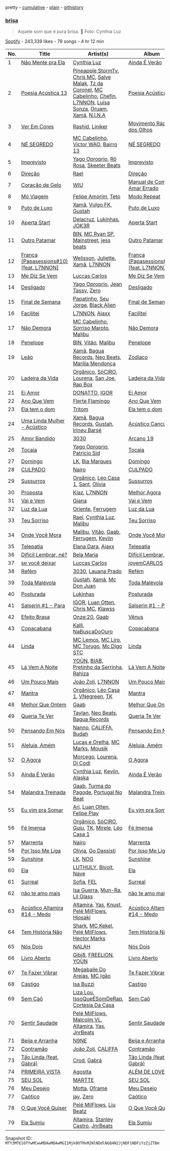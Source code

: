 pretty - [cumulative](/playlists/cumulative/37i9dQZF1DX2vsux22VuNL.md) - [plain](/playlists/plain/37i9dQZF1DX2vsux22VuNL) - [githistory](https://github.githistory.xyz/mackorone/spotify-playlist-archive/blob/main/playlists/plain/37i9dQZF1DX2vsux22VuNL)

### [brisa](https://open.spotify.com/playlist/37i9dQZF1DX2vsux22VuNL)

> Aquele som que é pura brisa\. 🍃 Foto: Cynthia Luz

[Spotify](https://open.spotify.com/user/spotify) - 243,339 likes - 79 songs - 4 hr 12 min

| No. | Title | Artist(s) | Album | Length |
|---|---|---|---|---|
| 1 | [Não Mente pra Ela](https://open.spotify.com/track/0HQV32PeVc2tSDb5tEa5Pe) | [Cynthia Luz](https://open.spotify.com/artist/0QHGCPmM4UgeNvrNPntSlu) | [Ainda É Verão](https://open.spotify.com/album/6dqhvYU1aPHIXf0lHCOnVC) | 2:55 |
| 2 | [Poesia Acústica 13](https://open.spotify.com/track/7qoIhutxU269Zqo9PG5IOj) | [Pineapple StormTv](https://open.spotify.com/artist/09U6hmCerKcIJrixubiBjm), [Chris MC](https://open.spotify.com/artist/0obu7Om4zu9ahul5DI4JtY), [Salve Malak](https://open.spotify.com/artist/7zxFc10N9BP2lg73b8cwZ0), [Tz da Coronel](https://open.spotify.com/artist/3lIU3RoZiHen1QXAQ3KQ9e), [MC Cabelinho](https://open.spotify.com/artist/1WQBwwssN6r8DSjUlkyUGW), [Chefin](https://open.spotify.com/artist/68PYmgkbRP1qZnEWOry7sB), [L7NNON](https://open.spotify.com/artist/0JjPiLQNgAFaEkwoy56B1C), [Luísa Sonza](https://open.spotify.com/artist/4PzYKhC14sTJNEr0dzoo0d), [Oruam](https://open.spotify.com/artist/4yGgbQJMq9orWypwqtdzYT), [Xamã](https://open.spotify.com/artist/5YwzDz4RJfTiMHS4tdR5Lf), [N.I.N.A](https://open.spotify.com/artist/32NfHH4nSmu97Z4RQjPyET) | [Poesia Acústica 13](https://open.spotify.com/album/1tJQLPkG5qc9BXqklDInry) | 10:28 |
| 3 | [Ver Em Cores](https://open.spotify.com/track/2U0m94Ibhvj7UYhBfIwViP) | [Rashid](https://open.spotify.com/artist/5WgRuO0mhM36NFoapzpWBH), [Liniker](https://open.spotify.com/artist/2O6q06oNcmOIPg1qidSU3C) | [Movimento Rápido dos Olhos](https://open.spotify.com/album/2hSAKgdarFeqTLBITFiyog) | 4:03 |
| 4 | [NÉ SEGREDO](https://open.spotify.com/track/4pjznsLeoyimnxGlVpmyJI) | [MC Cabelinho](https://open.spotify.com/artist/1WQBwwssN6r8DSjUlkyUGW), [Victor WAO](https://open.spotify.com/artist/1ew4rMO5r0Oon1R9xZxo8Q), [Bairro 13](https://open.spotify.com/artist/2ippo8G3HMB1qEEJvkj8PT) | [NÉ SEGREDO](https://open.spotify.com/album/0RrjNaFfi2X1qVLPSLXTwT) | 2:35 |
| 5 | [Imprevisto](https://open.spotify.com/track/0oZrvoCYEbKGCsU7cQqNnw) | [Yago Oproprio](https://open.spotify.com/artist/7HoPy2YmahCCaYaFSFq497), [Rô Rosa](https://open.spotify.com/artist/5Et1UarIEfiHvErAJSer9B), [Skeeter Beats](https://open.spotify.com/artist/42xf1iqSOZluDWJ8RW2B9H) | [Imprevisto](https://open.spotify.com/album/4KbiGCm9vDI0dLXwGGXktY) | 2:19 |
| 6 | [Direção](https://open.spotify.com/track/45NQoSZq9wCX26LCXcG5Bf) | [Rael](https://open.spotify.com/artist/0GWNKI3VPEcJsOIEhUjmxd) | [Direção](https://open.spotify.com/album/0dbn2sheleIRVpaThz9Vdy) | 2:21 |
| 7 | [Coração de Gelo](https://open.spotify.com/track/7nFvKgVumc9FcU97zGjjei) | [WIU](https://open.spotify.com/artist/3MrDVzg7ZXaYMyQmbDInr7) | [Manual de Como Amar Errado](https://open.spotify.com/album/7wUbINCiBbmMPH50g1bg3I) | 2:48 |
| 8 | [Mó Viagem](https://open.spotify.com/track/3DNhR7P04alm9S4JA6Llvg) | [Felipe Amorim](https://open.spotify.com/artist/3CIIaeZuFYrAD6PRVyuO4U), [Teto](https://open.spotify.com/artist/68YeXpLt3jB7JHQS5ZjMGo) | [Modo Repeat](https://open.spotify.com/album/0nnTIilwUj6zqezx6dRzQ1) | 3:17 |
| 9 | [Puto de Luxo](https://open.spotify.com/track/07ju745iEQFzrMsX7UUzVc) | [Xamã](https://open.spotify.com/artist/5YwzDz4RJfTiMHS4tdR5Lf), [Vulgo FK](https://open.spotify.com/artist/27azwwkxutWL1BWMkgNIh0), [Gustah](https://open.spotify.com/artist/0nzfP49X2nrzmmkwZf180L) | [Puto de Luxo](https://open.spotify.com/album/6znvdqy8BOk5pPExvi18f5) | 2:24 |
| 10 | [Aperta Start](https://open.spotify.com/track/6ByLwg9h4FEHbk1TdDAIdM) | [Delacruz](https://open.spotify.com/artist/1MzXJ8AaHdidMAnjgcahS4), [Lukinhas](https://open.spotify.com/artist/0vsOB7tW4ItHtdZBzKQZxp), [JOK3R](https://open.spotify.com/artist/2YvHMMn0rYDvE3rs6dqzhq) | [Aperta Start](https://open.spotify.com/album/70KB2kysyDwhfToulSQ5gs) | 2:57 |
| 11 | [Outro Patamar](https://open.spotify.com/track/76klxh7fnauuROKC2kDuHG) | [BIN](https://open.spotify.com/artist/1WXbiUMl1AT9Inb619xPUg), [MC Ryan SP](https://open.spotify.com/artist/75i9GaW2MJUgt4BkdUnuUY), [Mainstreet](https://open.spotify.com/artist/25XJqeReVV38w0tR04GGBd), [jess beats](https://open.spotify.com/artist/7uskxjQtkzfiqHCNIIv3gD) | [Outro Patamar](https://open.spotify.com/album/2gt5vOzXJxJIa6MCXss0Wj) | 3:44 |
| 12 | [França \(Papasessions\#10\) \[feat\. L7NNON\]](https://open.spotify.com/track/3CVXpU3Vh3wIcyeNvR3xVq) | [Welisson](https://open.spotify.com/artist/0a7FE3vf12P5MRkp6eYwBQ), [Juliette](https://open.spotify.com/artist/5coW9ioCpvEYGx4v1nvWec), [Xamã](https://open.spotify.com/artist/5YwzDz4RJfTiMHS4tdR5Lf), [L7NNON](https://open.spotify.com/artist/0JjPiLQNgAFaEkwoy56B1C) | [França \(Papasessions\#10\) \[feat\. L7NNON\]](https://open.spotify.com/album/4KoMHdExjgAnPiEk9bthn0) | 4:54 |
| 13 | [Me Diz Se Vem](https://open.spotify.com/track/34nTmKkxQhgqqxoqJAMz9l) | [Luccas Carlos](https://open.spotify.com/artist/5WFFFHVqeVk5tLuYh2KjQy) | [Me Diz Se Vem](https://open.spotify.com/album/2bpBWh3uOTFcjEb5EcPINx) | 2:57 |
| 14 | [Desligado](https://open.spotify.com/track/2919vhmu3wuoNnUgcZBL6w) | [Yago Oproprio](https://open.spotify.com/artist/7HoPy2YmahCCaYaFSFq497), [Jean Tassy](https://open.spotify.com/artist/6XQrv3AiNUS61JFK1VITTU), [Zero](https://open.spotify.com/artist/1t58HpJzdyzWvRl2mo0ZIR) | [Desligado](https://open.spotify.com/album/0ZMqBtsnyJiSPmFVRC2pSC) | 2:02 |
| 15 | [Final de Semana](https://open.spotify.com/track/41sjmSYBlafAQrfcxt5387) | [Papatinho](https://open.spotify.com/artist/0iZz25uH5PLaShpqq84uYv), [Seu Jorge](https://open.spotify.com/artist/0i1s9WcIu0PrUvHzALgofo), [Black Alien](https://open.spotify.com/artist/6aCbXH85qN6xo54C7atSMx) | [Final de Semana](https://open.spotify.com/album/7oGa4f5RYS54efYTLmrCHu) | 3:21 |
| 16 | [Facilitei](https://open.spotify.com/track/6pIsaJ0bFpoajxz45FvopF) | [L7NNON](https://open.spotify.com/artist/0JjPiLQNgAFaEkwoy56B1C), [Ajaxx](https://open.spotify.com/artist/0y7B2G0jNMGWyQJsOoRMUt) | [Facilitei](https://open.spotify.com/album/0b7ZE4V0Mxam2npJu2nYJC) | 3:32 |
| 17 | [Não Demora](https://open.spotify.com/track/6XMpS8HjngLCLBApgSWiwS) | [MC Cabelinho](https://open.spotify.com/artist/1WQBwwssN6r8DSjUlkyUGW), [Sorriso Maroto](https://open.spotify.com/artist/1fUSLFr4WUBx7joEcGwpvG), [Malibu](https://open.spotify.com/artist/0PMk31f9Log4ixwUUY40p6) | [Não Demora](https://open.spotify.com/album/6X5oNfMpYC3JEcFprGt0yH) | 3:02 |
| 18 | [Penelope](https://open.spotify.com/track/66qOxO7krWQpQWZPi1IzQo) | [BIN](https://open.spotify.com/artist/1WXbiUMl1AT9Inb619xPUg), [Vitão](https://open.spotify.com/artist/06lnOkY99sXVW44Y0M4BDP), [Malibu](https://open.spotify.com/artist/0PMk31f9Log4ixwUUY40p6) | [Penelope](https://open.spotify.com/album/71htdEQmQqPoSQwdTR0auD) | 2:51 |
| 19 | [Leão](https://open.spotify.com/track/2J1ypgIAzXp75ekOrTtYkC) | [Xamã](https://open.spotify.com/artist/5YwzDz4RJfTiMHS4tdR5Lf), [Bagua Records](https://open.spotify.com/artist/2450WxbFxHjnttFAv31zGk), [Neo Beats](https://open.spotify.com/artist/6PERJZF7wohA034PAxDK0b), [Marília Mendonça](https://open.spotify.com/artist/1yR65psqiazQpeM79CcGh8) | [Zodíaco](https://open.spotify.com/album/0drpSoLid5OVerEWbDyrMR) | 3:15 |
| 20 | [Ladeira da Vida](https://open.spotify.com/track/6xKnsvZ0O06BvQcT2Prt2A) | [Orgânico](https://open.spotify.com/artist/5UOOgRWguRmVZo1voJuQpf), [SóCIRO](https://open.spotify.com/artist/3rS2eMg4fwgs0ViHxkxuUz), [Lourena](https://open.spotify.com/artist/3jLj1sAQaEpLpktyJmyGIh), [San Joe](https://open.spotify.com/artist/4CtW1JCmaMN6PhgBBQHxpX), [Rap Box](https://open.spotify.com/artist/5FEcNzwbLj2pvhgZFojYAp) | [Ladeira da Vida](https://open.spotify.com/album/2gjNuzeCoJy6YMU3udbhHw) | 4:51 |
| 21 | [Ei Amor](https://open.spotify.com/track/4rYXjKPAqlSR1pieRKXeQ9) | [DONATTO](https://open.spotify.com/artist/60Weneae5YHv3X6F3pyZkQ), [IGOR](https://open.spotify.com/artist/4zCVTLvRnKYmkVyCxfV2ny) | [Ei Amor](https://open.spotify.com/album/5gGGqa1ErhhqgU5s6wkEkQ) | 2:21 |
| 22 | [Ano Que Vem](https://open.spotify.com/track/34QGsXNY4HNxta9zx6RuPs) | [Flerte Flamingo](https://open.spotify.com/artist/7zdaWFrCzl1h0jmDGt9Qih) | [Ano Que Vem](https://open.spotify.com/album/0BTvwv5VtjV2a42EJm8SIl) | 2:59 |
| 23 | [Ela tem o dom](https://open.spotify.com/track/1IxCZvkbIpCH7dUQyMQk7D) | [Tritom](https://open.spotify.com/artist/7A5lTNequ9HtuW8TQH1KMg) | [Ela tem o dom](https://open.spotify.com/album/1DBboPgk2gX2Iz2Sc76VT7) | 2:22 |
| 24 | [Uma Linda Mulher \- Acústico](https://open.spotify.com/track/3tiNQKkPzqjLchoM3w0OxI) | [Xamã](https://open.spotify.com/artist/5YwzDz4RJfTiMHS4tdR5Lf), [Bagua Records](https://open.spotify.com/artist/2450WxbFxHjnttFAv31zGk), [Gustah](https://open.spotify.com/artist/0nzfP49X2nrzmmkwZf180L), [Irineu Barsé](https://open.spotify.com/artist/0Q21K4tXniCV81hKaCkmaf) | [Acústico Cancún](https://open.spotify.com/album/3l7i7Bku7mWVjTv0xyAmso) | 3:32 |
| 25 | [Amor Bandido](https://open.spotify.com/track/1bVchYHleptMkk0pTDsMGa) | [3030](https://open.spotify.com/artist/3OHpci0ruhvaMv9F795LR5) | [Arcano 19](https://open.spotify.com/album/3u9RfLqgwUuVZ2p1t4xBAP) | 4:04 |
| 26 | [Tocaia](https://open.spotify.com/track/6wb640UDLelevIzL7qjtz2) | [Yago Oproprio](https://open.spotify.com/artist/7HoPy2YmahCCaYaFSFq497), [Patricio Sid](https://open.spotify.com/artist/2A6L9Ua0JdmmELX1hz2HVu) | [Tocaia](https://open.spotify.com/album/1H86cfv3CQSqeqrg3QmjBq) | 3:18 |
| 27 | [Domingo](https://open.spotify.com/track/5ggmytpfhR9fzn7eKWH2MK) | [LK](https://open.spotify.com/artist/3aQGNYV0K85maNzlVa1hTs), [Bia Marques](https://open.spotify.com/artist/0fUdNywWe3Nfb8eClIue8R) | [Domingo](https://open.spotify.com/album/6MByXphwkArV9VJG0rWmli) | 2:38 |
| 28 | [CULPADO](https://open.spotify.com/track/0rj4xjLTzUui03rlljrYfN) | [Nairo](https://open.spotify.com/artist/1D8czLMHw5DiZCQGd6xHXa) | [CULPADO](https://open.spotify.com/album/1iHh6gAh0swarbFrU3gvie) | 3:02 |
| 29 | [Sussurros](https://open.spotify.com/track/3h5WrbxaFRRRtLKvmlfvau) | [Orgânico](https://open.spotify.com/artist/5UOOgRWguRmVZo1voJuQpf), [Léo Casa 1](https://open.spotify.com/artist/5CLH6SMhWas8Ed7W9YZjJD), [Sant](https://open.spotify.com/artist/7IlBcKrGUBJ0NKdnbDde89), [Olívia](https://open.spotify.com/artist/2ujvd2c3fhWYQAzC9mT8UQ) | [Sussurros](https://open.spotify.com/album/0QKrzgGefbKTTGNiyXMsy2) | 3:11 |
| 30 | [Proposta](https://open.spotify.com/track/1TLFwJfrTZgoX4bYWidddd) | [Kiaz](https://open.spotify.com/artist/6Ae0wz09vBFYZXJ2bJAKUl), [L7NNON](https://open.spotify.com/artist/0JjPiLQNgAFaEkwoy56B1C) | [Melhor Agora](https://open.spotify.com/album/71GFZXdtEJiLy3KH4GfLOi) | 3:46 |
| 31 | [Vai e Vem](https://open.spotify.com/track/6dhdxs7ELm5EvlhbV31hJh) | [Giana](https://open.spotify.com/artist/4qB4n69ENaMdCb37AYd6wk) | [Vai e Vem](https://open.spotify.com/album/3vuUwsHvXA6UfOWIIjpBZm) | 2:34 |
| 32 | [Luz da Lua](https://open.spotify.com/track/71i1attKK5wZKNPUYOHRB0) | [Oriente](https://open.spotify.com/artist/0IVBT8qQNwvHLzOJL6kGpE), [Ferrugem](https://open.spotify.com/artist/5ZfBThYiIIhL7jHMG8gDB2) | [Luz da Lua](https://open.spotify.com/album/3P2Zg9ZZ2njZgWziGm614U) | 3:23 |
| 33 | [Teu Sorriso](https://open.spotify.com/track/73BfMRs1S03dkmzCIDJwIw) | [Rael](https://open.spotify.com/artist/0GWNKI3VPEcJsOIEhUjmxd), [Cynthia Luz](https://open.spotify.com/artist/0QHGCPmM4UgeNvrNPntSlu), [Malibu](https://open.spotify.com/artist/0PMk31f9Log4ixwUUY40p6) | [Teu Sorriso](https://open.spotify.com/album/0yEhVaO6xTfNdhY8ByYqZE) | 3:03 |
| 34 | [Onde Você Mora](https://open.spotify.com/track/7qpSEfTO2686bD0th4KEEM) | [Malibu](https://open.spotify.com/artist/0PMk31f9Log4ixwUUY40p6), [Vitão](https://open.spotify.com/artist/06lnOkY99sXVW44Y0M4BDP), [Gaab](https://open.spotify.com/artist/2iK1rsbYstkSVn57M4s8ut), [Ferrugem](https://open.spotify.com/artist/5ZfBThYiIIhL7jHMG8gDB2), [Keviin](https://open.spotify.com/artist/3IMEatbnQs6Sumu77hmtOr) | [Onde Você Mora](https://open.spotify.com/album/5zYpZmVSr81MqPSyyDEpHq) | 4:13 |
| 35 | [Telepatia](https://open.spotify.com/track/4mYq9GLiRglw3V6lztdV4e) | [Elana Dara](https://open.spotify.com/artist/4wh03gpwWgB5koOyZr8XxB), [Ajaxx](https://open.spotify.com/artist/0y7B2G0jNMGWyQJsOoRMUt) | [Telepatia](https://open.spotify.com/album/3VqbvFIVanUEBnSHnIVNHS) | 2:28 |
| 36 | [Difícil Lembrar, né?](https://open.spotify.com/track/6mhwRdefbNqGiP2ZpMKY64) | [Bela Maria](https://open.spotify.com/artist/3PiRpeHMxOFToEs65CZQCv) | [Difícil Lembrar, né?](https://open.spotify.com/album/3cWgakSoHecbeSgiyB51kM) | 2:35 |
| 37 | [se você deixar](https://open.spotify.com/track/7orLIsrTqRdpxUtnAxIFYV) | [Luccas Carlos](https://open.spotify.com/artist/5WFFFHVqeVk5tLuYh2KjQy) | [jovemCARLOS](https://open.spotify.com/album/0YAr9017bY6ojo4GGk7ijC) | 2:55 |
| 38 | [Refém](https://open.spotify.com/track/4lFSe0VQ2tMDJhyvjD8jmU) | [3030](https://open.spotify.com/artist/3OHpci0ruhvaMv9F795LR5), [Lauana Prado](https://open.spotify.com/artist/6TYimByryGphZCtwYopH0y) | [Refém](https://open.spotify.com/album/0VWA3ZIe612sqa7bVQVQQ0) | 3:00 |
| 39 | [Toda Malévola](https://open.spotify.com/track/1Sog3ja6kO7LkugqHZdrEK) | [Gustah](https://open.spotify.com/artist/0nzfP49X2nrzmmkwZf180L), [Xamã](https://open.spotify.com/artist/5YwzDz4RJfTiMHS4tdR5Lf), [Mc Don Juan](https://open.spotify.com/artist/7Lmrb6KcIzfkmgbtokjsAL) | [Toda Malévola](https://open.spotify.com/album/4eOTa398Hc7UBahLKwfJxD) | 3:16 |
| 40 | [Posturada](https://open.spotify.com/track/6JVqBbEdwOpKkKcJKWsbTd) | [Lukinhas](https://open.spotify.com/artist/0vsOB7tW4ItHtdZBzKQZxp) | [Posturada](https://open.spotify.com/album/2ElRjQqs9m9lZcISzaNVcG) | 2:56 |
| 41 | [Salserin \#1 \- Para](https://open.spotify.com/track/4803QEhCk7Oq6J6sJEY9GB) | [IGOR](https://open.spotify.com/artist/4zCVTLvRnKYmkVyCxfV2ny), [Luan Otten](https://open.spotify.com/artist/7tcFzUKSICkJWCZzWs4htq), [Chris MC](https://open.spotify.com/artist/0obu7Om4zu9ahul5DI4JtY), [Klawss](https://open.spotify.com/artist/3I9C9CNau9mKZYUZk5E5MA) | [Salserin \#1 \- Para](https://open.spotify.com/album/375MzJOkgq1Dp7PNW0MOF9) | 3:30 |
| 42 | [Efeito Brasa](https://open.spotify.com/track/0NMLNyUSHexdZXeVOBnry0) | [Onze:20](https://open.spotify.com/artist/3MDJ79txY73BUpAR7RnJEk), [Gaab](https://open.spotify.com/artist/2iK1rsbYstkSVn57M4s8ut) | [Vênus](https://open.spotify.com/album/0V0K2bL6y67Pil8VIY7sNE) | 3:17 |
| 43 | [Copacabana](https://open.spotify.com/track/2dDz08vDQyOJ7tX4oE0xnW) | [Kalli](https://open.spotify.com/artist/3BD2ifHl4tkgwVU5KIlR5I), [NaBuscaDoOuro](https://open.spotify.com/artist/5MsYZJftF2EukeaOmEpI9S) | [Copacabana](https://open.spotify.com/album/0tNl0J8LP33Y8BIBqfq7c5) | 2:49 |
| 44 | [Linda](https://open.spotify.com/track/3knUp342DsZsUmcY62m1vU) | [MC Lemos](https://open.spotify.com/artist/4c4seBofkiiONBxLBd4CUa), [MC Liro](https://open.spotify.com/artist/3i7YFHRKEJmsz4cVqeF2eG), [MC Torugo](https://open.spotify.com/artist/30qXkHd2Thmw1wqJvgRa7o), [Mc Digo STC](https://open.spotify.com/artist/3qyS5M2cuAZ6a2t43qlrpn) | [Linda](https://open.spotify.com/album/2xecTy7S2ZldxcMSDiYkb3) | 3:28 |
| 45 | [Lá Vem A Noite](https://open.spotify.com/track/1Yg5rkFc2XVM6h950xtmsN) | [YOÙN](https://open.spotify.com/artist/42nEiwAAE2ypWbygM9iyJi), [BIAB](https://open.spotify.com/artist/3bPBp07Uj7QylER7i6VOuF), [Pretinho da Serrinha](https://open.spotify.com/artist/4qDFGliScFrzPiFS9caqnw), [Rahiza](https://open.spotify.com/artist/6dBPKpFGzWHzvBriE4Dbwx) | [Lá Vem A Noite](https://open.spotify.com/album/7jC67OLg5vFyeHfQgbSAQd) | 3:48 |
| 46 | [Um Pouco Mais](https://open.spotify.com/track/40tzeN89kbNNo5amOxErCb) | [João Zoli](https://open.spotify.com/artist/78qbkWvG9eXN65GYqaFEZ8), [L7NNON](https://open.spotify.com/artist/0JjPiLQNgAFaEkwoy56B1C) | [Um Pouco Mais](https://open.spotify.com/album/3lZRBH2jUZn00MMnJfjVga) | 3:02 |
| 47 | [Mantra](https://open.spotify.com/track/0ErdYERkkYToR3l7q1ebmL) | [Orgânico](https://open.spotify.com/artist/5UOOgRWguRmVZo1voJuQpf), [Léo Casa 1](https://open.spotify.com/artist/5CLH6SMhWas8Ed7W9YZjJD), [VNegreen](https://open.spotify.com/artist/6wqRhQBrvbrjle8kCuEDRG), [TK](https://open.spotify.com/artist/3BZG7SUknCMhBAKY4Doe0j) | [Mantra](https://open.spotify.com/album/0456OTINWd9Kw0tE0P9JpR) | 2:48 |
| 48 | [Melhor Que Ontem](https://open.spotify.com/track/0TpDDNhAvukWiJL9SjEe9O) | [Gaab](https://open.spotify.com/artist/2iK1rsbYstkSVn57M4s8ut) | [Melhor Que Ontem](https://open.spotify.com/album/6FMd26Sy35kd9boORkrOnT) | 3:00 |
| 49 | [Queria Te Ver](https://open.spotify.com/track/5FLHmx1hk4KpuiuXMz4KJo) | [Taylan](https://open.spotify.com/artist/3atKv6SXjq5GuOgSj6T7Qu), [Neo Beats](https://open.spotify.com/artist/6PERJZF7wohA034PAxDK0b), [Bagua Records](https://open.spotify.com/artist/2450WxbFxHjnttFAv31zGk) | [Queria Te Ver](https://open.spotify.com/album/7cCWhB0Bl8mVYC89BYyWJ8) | 3:09 |
| 50 | [Pensando Em Nós](https://open.spotify.com/track/1AjW8I8Em6yW7RHtZPygIR) | [Nanno](https://open.spotify.com/artist/4UnPlU7ZiB5msWRpEDYsP3), [CALIFFA](https://open.spotify.com/artist/1PSbZri8ZpIcScw1WFMzjD), [Budah](https://open.spotify.com/artist/08zSkHjCY3ypH4gdBVHWgO) | [Pensando Em Nós](https://open.spotify.com/album/4rSPgWnwW140FHy2qR9RSd) | 3:12 |
| 51 | [Aleluia, Amém](https://open.spotify.com/track/5K3wfWRRB9s5JAUc3JfT6k) | [Lucas e Orelha](https://open.spotify.com/artist/1hX5P2lkCP3LrzVRlJmQX8), [MC Marks](https://open.spotify.com/artist/04QHNiih9ZesPvals6II1h), [Mousik](https://open.spotify.com/artist/0QTxqtxb1Ynangd0fpm3PM) | [Aleluia, Amém](https://open.spotify.com/album/1o5wtmAJUGvBkQd7zFkhpv) | 3:26 |
| 52 | [O Agora](https://open.spotify.com/track/2h3rxJbIftSJCyIvae7rCU) | [Morcego](https://open.spotify.com/artist/5CEDufbycfPy95Z6lyZC81), [Lourena](https://open.spotify.com/artist/3jLj1sAQaEpLpktyJmyGIh), [Dj Codi](https://open.spotify.com/artist/4IIg5uCfev53fphH0r69Qv) | [O Agora](https://open.spotify.com/album/2WWfpmd4ixsB2plCwPRsmC) | 3:14 |
| 53 | [Ainda É Verão](https://open.spotify.com/track/1JaH1KgP4oYWBdc2I6dYud) | [Cynthia Luz](https://open.spotify.com/artist/0QHGCPmM4UgeNvrNPntSlu), [Keviin](https://open.spotify.com/artist/3IMEatbnQs6Sumu77hmtOr), [Alaska](https://open.spotify.com/artist/1D8yVlgOfpn6lW5UfwOMj7) | [Ainda É Verão](https://open.spotify.com/album/4OXmBQKfqClzQD5fG9gxkD) | 3:04 |
| 54 | [Malandra Treinada](https://open.spotify.com/track/2sPKxr3t0kXHcVvHCfgxoV) | [Gaab](https://open.spotify.com/artist/2iK1rsbYstkSVn57M4s8ut), [Turma do Pagode](https://open.spotify.com/artist/5JG9GISYjRLQUJMH2C6iJ5), [Portugal No Beat](https://open.spotify.com/artist/71LRKKvAjoc6LyNmob269Q) | [Malandra Treinada](https://open.spotify.com/album/6TTjOK1SNS9QyTFr0Ejngx) | 2:19 |
| 55 | [Eu vim pra Somar](https://open.spotify.com/track/5CZXwIoZKIji8dNP0yy5L0) | [Ari](https://open.spotify.com/artist/6EkinzGVGybboT2maC1VyE), [Luan Otten](https://open.spotify.com/artist/7tcFzUKSICkJWCZzWs4htq), [Felipe Play](https://open.spotify.com/artist/3thozP2mfHYnunQbT2seuZ) | [Eu vim pra Somar](https://open.spotify.com/album/6x2rSX6jgdCmqhLUi6pVku) | 3:43 |
| 56 | [Fé Imensa](https://open.spotify.com/track/7Ay3bqPd31lSVCN73EJvJe) | [Orgânico](https://open.spotify.com/artist/5UOOgRWguRmVZo1voJuQpf), [SóCIRO](https://open.spotify.com/artist/3rS2eMg4fwgs0ViHxkxuUz), [Guiu](https://open.spotify.com/artist/4Ll7ZvCVTwveULVP2Ze0px), [TK](https://open.spotify.com/artist/3BZG7SUknCMhBAKY4Doe0j), [Mirele](https://open.spotify.com/artist/4rCur9U5VSSagYG950fNlp), [Léo Casa 1](https://open.spotify.com/artist/5CLH6SMhWas8Ed7W9YZjJD) | [Fé Imensa](https://open.spotify.com/album/7lTIW8fNmbd1ioWTjSfk05) | 4:48 |
| 57 | [Marrenta](https://open.spotify.com/track/5zs7ACiAUds9sAkE7CTd20) | [Nairo](https://open.spotify.com/artist/1D8czLMHw5DiZCQGd6xHXa) | [Marrenta](https://open.spotify.com/album/3p2NXpcsYeBIJM0qg7eq7g) | 2:47 |
| 58 | [Por Isso Me Liga](https://open.spotify.com/track/3uzwO1NH7TP6ftntaRGTYO) | [Olívia](https://open.spotify.com/artist/2ujvd2c3fhWYQAzC9mT8UQ), [Go Dassisti](https://open.spotify.com/artist/6dHnnLJitCxdFTt9QmSQ8G) | [Por Isso Me Liga](https://open.spotify.com/album/7E8sreIOIJeKUHj72Qmmsh) | 3:39 |
| 59 | [Sunshine](https://open.spotify.com/track/4u3oUk2kh8m5Mg08JUfDr1) | [LK](https://open.spotify.com/artist/3aQGNYV0K85maNzlVa1hTs), [NOG](https://open.spotify.com/artist/1QAoT8rjnSPy5pXpu3yiHS) | [Sunshine](https://open.spotify.com/album/28tbU5pXLvIbUqtNme8Wuh) | 2:54 |
| 60 | [Ela](https://open.spotify.com/track/1xFt2EA1GMkU4vJfac124M) | [LUTHULY](https://open.spotify.com/artist/60FCr24uBUSiwk75v0vfVS), [Bivolt](https://open.spotify.com/artist/0mQoWD18BxzhN8kr1cNwgQ), [Nave](https://open.spotify.com/artist/2Xpiwporhsl8LXdC96Xs8J) | [Ela](https://open.spotify.com/album/6hgMAiw5faQUZgStrv3EDg) | 2:40 |
| 61 | [Surreal](https://open.spotify.com/track/4stix6rwbQjjMde6z5IJjK) | [Sofia](https://open.spotify.com/artist/5B4uV21S8qu6VkJ5diJsLC), [FEL](https://open.spotify.com/artist/5BFA1MzEXTBZTSLgB7cSRd) | [Surreal](https://open.spotify.com/album/6p55dtcIxQmIdfdVIqAkOQ) | 2:51 |
| 62 | [não te amo mais](https://open.spotify.com/track/3kFI2dFHYvFsB3KSyzN5ko) | [Isa Guerra](https://open.spotify.com/artist/0UvOu1XQNgxNJKi0tMtghC), [Mun\-Ra](https://open.spotify.com/artist/0TCMOxaDMS40afITXwbE96), [Lil Glass](https://open.spotify.com/artist/3YE9TNf4ehxAyZtDvPPNkq) | [não te amo mais](https://open.spotify.com/album/6Z4Cn5yCW38Bd7u7SuQnjj) | 2:13 |
| 63 | [Acústico Altamira \#14 \- Medo](https://open.spotify.com/track/4IfMGfaZCGFEfzFizozRco) | [Altamira](https://open.spotify.com/artist/12xPPAGu03vdZR3AmWNIxZ), [Yas](https://open.spotify.com/artist/3tFl0Vh4EoMvMutypugPYO), [Knust](https://open.spotify.com/artist/7Ceg1mJmu4lAzuhQU9hQFJ), [Pelé MilFlows](https://open.spotify.com/artist/4WbHbolEKZIhnkO2xv2Lm0), [Hiosaki](https://open.spotify.com/artist/7wYvRV1aFfU9UlGDxoZQFY) | [Acústico Altamira \#14 \- Medo](https://open.spotify.com/album/4KrCWuExqb7Xjxi8dQ7ukz) | 4:36 |
| 64 | [Tem História Não](https://open.spotify.com/track/0r69yZzvm9F96G1zve3lCv) | [Shark](https://open.spotify.com/artist/1MIG0PfunDzHfQkTMiWsbY), [MC Kekel](https://open.spotify.com/artist/2ZXnTEyYopSLCDiz5Z0XIf), [Pelé MilFlows](https://open.spotify.com/artist/4WbHbolEKZIhnkO2xv2Lm0), [Hector Marks](https://open.spotify.com/artist/1UEYni0YwBH0Yax3CDhCda) | [Tem História Não](https://open.spotify.com/album/110Oo0yN1VHnLh2vOEblr6) | 3:50 |
| 65 | [Nós Dois](https://open.spotify.com/track/3OSKdxDJ15q682cx1NF0ne) | [NALAH](https://open.spotify.com/artist/6ETEPWJAjX1ZwlvkcRX5t8) | [Nós Dois](https://open.spotify.com/album/7xKWFFnBKO9EM0GpWQ4JmY) | 2:27 |
| 66 | [Livro Aberto](https://open.spotify.com/track/6J70GASPHV0GK7wz0QyfUp) | [Gibi8](https://open.spotify.com/artist/0PzUD5dHBctrkQopnjcHMO), [FREELION](https://open.spotify.com/artist/1Tgb6BnlFB54h9697xbHEX), [YOÙN](https://open.spotify.com/artist/42nEiwAAE2ypWbygM9iyJi) | [Livro Aberto](https://open.spotify.com/album/06gS40nhrJYwq0HAUBoeNr) | 3:16 |
| 67 | [Te Fazer Vibrar](https://open.spotify.com/track/2ht1UBPNgDM0WMpgxKC7Zy) | [Megabaile Do Areias](https://open.spotify.com/artist/6EHs7rGH4jgLSNezIy9i3F), [MC Igão](https://open.spotify.com/artist/7mFKwJmv39xvJc8Gtr227g) | [Te Fazer Vibrar](https://open.spotify.com/album/21v5Ucht2tu6yF0WmnjcFu) | 3:07 |
| 68 | [Castigo](https://open.spotify.com/track/14PoamgaKsFiwSlZ0Z2vFl) | [Isa Buzzi](https://open.spotify.com/artist/1upZO7ZfMNrTqqrjx4blBP) | [Castigo](https://open.spotify.com/album/1LSGxSVeEFVwckvVJBjGb0) | 2:19 |
| 69 | [Sem Caô](https://open.spotify.com/track/06fLo9eK0m0OCN6GDS1N8M) | [Liza Lou](https://open.spotify.com/artist/1cJ8ZMi37OSQUMRbqWGKu2), [IssoQueÉSomDeRap](https://open.spotify.com/artist/43DrL9cHm49HEwg85idE2c), [Cortesia Da Casa](https://open.spotify.com/artist/4DdazUhIad0cymOHGifQO6) | [Sem Caô](https://open.spotify.com/album/6eeSG3JJ6CIfWLzcjQ53yM) | 3:54 |
| 70 | [Sentir Saudade](https://open.spotify.com/track/4LuSl1ajXHPZB1gGWQ069n) | [Pelé MilFlows](https://open.spotify.com/artist/4WbHbolEKZIhnkO2xv2Lm0), [Malcolm VL](https://open.spotify.com/artist/6pJi8PaFlp6aNvOw3e0ONm), [Altamira](https://open.spotify.com/artist/12xPPAGu03vdZR3AmWNIxZ), [Yas](https://open.spotify.com/artist/3tFl0Vh4EoMvMutypugPYO), [JnrBeats](https://open.spotify.com/artist/6XDB7IrLqvgRgI0ZrQ9hqt) | [Sentir Saudade](https://open.spotify.com/album/3YVXCU8NEDI9GQtk2Eg6NO) | 3:26 |
| 71 | [Beija e Arranha](https://open.spotify.com/track/1Oqz1CXHrofnUs4lL0fhLa) | [N9NE](https://open.spotify.com/artist/15alwx15s1tZ2Gl9zF6Abv) | [Beija e Arranha](https://open.spotify.com/album/2y8gYJ78u7TLa3iZaYxOV3) | 2:52 |
| 72 | [Contramão](https://open.spotify.com/track/14eggbtU5LaK77oKIduOyT) | [João Zoli](https://open.spotify.com/artist/78qbkWvG9eXN65GYqaFEZ8), [CALIFFA](https://open.spotify.com/artist/1PSbZri8ZpIcScw1WFMzjD) | [Contramão](https://open.spotify.com/album/5kYMFNNbCWdP6QnC0xxbNr) | 2:50 |
| 73 | [Tão Linda \(feat\. Gabrá\)](https://open.spotify.com/track/2OHDTihV2aN7BRVfec9eVO) | [Crod](https://open.spotify.com/artist/1VI8uzUXTMpjdIvM6Rsh0j), [Gabrá](https://open.spotify.com/artist/5wfYCqurlk6LzsqINa2Gy3) | [Tão Linda \(feat\. Gabrá\)](https://open.spotify.com/album/39Cb83gAN5BBKXKGYBxB3K) | 2:42 |
| 74 | [PRIMEIRA VISTA](https://open.spotify.com/track/46qcIwcdt2NSuiH8hHJVob) | [Agostta](https://open.spotify.com/artist/76DjxkWnHza9Q02cejvQhc) | [ALÉM DE LOVE](https://open.spotify.com/album/3SHJwSFzUcc7xiNt4eqsq3) | 2:20 |
| 75 | [SEU SOL](https://open.spotify.com/track/1p5qK8NjUybbXdbXfpc0dJ) | [MARTTE](https://open.spotify.com/artist/2B0FJId7rVXaLQTAo4T35d) | [SEU SOL](https://open.spotify.com/album/1n3Ax7otBTeuGxd1ztbrhT) | 1:59 |
| 76 | [Meu Desejo](https://open.spotify.com/track/4UqKWGj0prhKqRrLd4NsL2) | [Motta](https://open.spotify.com/artist/34IQpbynCd4V50MWXIpGHy), [Oframe](https://open.spotify.com/artist/1Ypveoe8x8UyHG9r8d5uDS) | [Meu Desejo](https://open.spotify.com/album/5GBRWMDuTTkVvBjvezwgAj) | 2:17 |
| 77 | [Caótico](https://open.spotify.com/track/4fxeVtur2DaXvvHOk5hUh0) | [jay](https://open.spotify.com/artist/2gqq586gzI7e78XfL1Px3m), [Zero](https://open.spotify.com/artist/1t58HpJzdyzWvRl2mo0ZIR) | [Caótico](https://open.spotify.com/album/34JUsBa5YJgfglrO4Sum50) | 1:55 |
| 78 | [O Que Você Quiser](https://open.spotify.com/track/1IewiHtYbNWvkjqpbkn8kN) | [Pelé MilFlows](https://open.spotify.com/artist/4WbHbolEKZIhnkO2xv2Lm0), [Liu Beatz](https://open.spotify.com/artist/106xNJkxSAfb0o8GIt6joQ) | [O Que Você Quiser](https://open.spotify.com/album/2l0DlAqbZU9gtnhV7kJ3fk) | 2:56 |
| 79 | [Ela Sumiu](https://open.spotify.com/track/72MtmArnaOKPRWcS3H7WR7) | [Altamira](https://open.spotify.com/artist/12xPPAGu03vdZR3AmWNIxZ), [Stanley Castro](https://open.spotify.com/artist/7LLv5yYIB0JNOIiYBeOGah), [JnrBeats](https://open.spotify.com/artist/6XDB7IrLqvgRgI0ZrQ9hqt) | [Ela Sumiu](https://open.spotify.com/album/1foSpiDjZEpIeo8U2lwO22) | 3:04 |

Snapshot ID: `MTY3MTE1OTYwMCwwMDAwMDAwMGI1Mjk0OTMxM2NlNDdlNGQ4N2JjNDFiNDFiYzZjZTBm`
